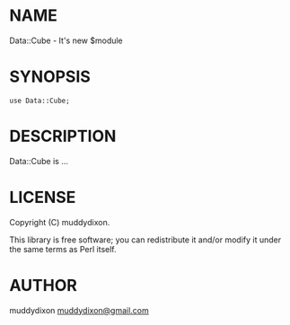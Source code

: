 # NAME

Data::Cube - It's new $module

# SYNOPSIS

    use Data::Cube;

# DESCRIPTION

Data::Cube is ...

# LICENSE

Copyright (C) muddydixon.

This library is free software; you can redistribute it and/or modify
it under the same terms as Perl itself.

# AUTHOR

muddydixon <muddydixon@gmail.com>
